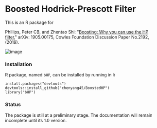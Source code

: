 # Boosted Hodrick-Prescott Filter

This is an R package for 

Phillips, Peter CB, and Zhentao Shi: "[Boosting: Why you can use the HP filter]((https://arxiv.org/abs/1905.00175).)," arXiv: 1905.00175, Cowles Foundation Discussion Paper No.2192, (2019).



![image](https://github.com/chenyang45/BoostedHP/blob/master/ADF_bHP_ani.gif)




### Installation

R package, named `bHP`, can be installed by running in `R`
```
install.packages("devtools")
devtools::install_github("chenyang45/BoostedHP")
library("bHP")
```

### Status

The package is still at a preliminary stage. The documentation will remain incomplete until its 1.0 version. 